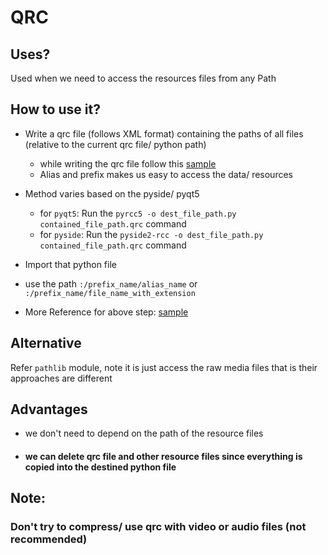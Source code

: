 # QRC

## Uses?

Used when we need to access the resources files from any Path

## How to use it?

* Write a qrc file (follows XML format) containing the paths of all files (relative to the current qrc file/ python path)
    * while writing the qrc file follow this [sample]("https://github.com/RahulARanger/My_PyQt5_Book/blob/master/Handling%20Resources/QRC/note.qrc")
    * Alias and prefix makes us easy to access the data/ resources

*  Method varies based on the pyside/ pyqt5
    * for `pyqt5`: Run the `pyrcc5 -o dest_file_path.py contained_file_path.qrc` command
    * for `pyside`: Run the `pyside2-rcc -o dest_file_path.py contained_file_path.qrc` command

* Import that python file 

* use the path `:/prefix_name/alias_name` or `:/prefix_name/file_name_with_extension`
  
* More Reference for above step: [sample]("https://github.com/RahulARanger/My_PyQt5_Book/blob/master/Handling%20Resources/QRC/all_in_one.py")


## Alternative

Refer `pathlib` module, note it is just access the raw media files that is their approaches are different


## Advantages

* we don't need to depend on the path of the resource files

* #### we can delete qrc file and other resource files since everything is copied into the destined python file


## Note:

### Don't try to compress/ use qrc with video or audio files (not recommended)